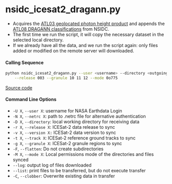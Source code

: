 nsidc_icesat2_dragann.py
========================

 - Acquires the [ATL03 geolocated photon height product](https://nsidc.org/data/ATL03) and appends the [ATL08 DRAGANN classifications](https://nsidc.org/sites/nsidc.org/files/technical-references/ICESat2_ATL08_ATBD_r003.pdf) from NSIDC.
 - The first time we run the script, it will copy the necessary dataset in the selected local directory.
 - If we already have all the data, and we run the script again: only files added or modified on the remote server will downloaded.

#### Calling Sequence
```bash
python nsidc_icesat2_dragann.py --user <username> --directory <outgoing> \
	--release 003 --granule 10 11 12 --mode 0o775
```
[Source code](https://github.com/tsutterley/read-ICESat-2/blob/main/scripts/nsidc_icesat2_dragann.py)

#### Command Line Options
 - `-U X`, `--user X`: username for NASA Earthdata Login
 - `-N X`, `--netrc X`: path to .netrc file for alternative authentication
 - `-D X`, `--directory`: local working directory for receiving data
 - `-r X`, `--release X`: ICESat-2 data release to sync
 - `-v X`, `--version X:` ICESat-2 data version to sync
 - `-t X`, `--track X`: ICESat-2 reference ground tracks to sync
 - `-g X`, `--granule X`: ICESat-2 granule regions to sync
 - `-F`, `--flatten`: Do not create subdirectories
 - `-M X`, `--mode X`: Local permissions mode of the directories and files synced
 - `--log`: output log of files downloaded
 - `--list`: print files to be transferred, but do not execute transfer
 - `-C`, `--clobber`: Overwrite existing data in transfer
